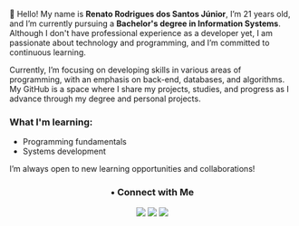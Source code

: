 

👋 Hello! My name is **Renato Rodrigues dos Santos Júnior**, I’m 21 years old, and I’m currently pursuing a **Bachelor's degree in Information Systems**. Although I don't have professional experience as a developer yet, I am passionate about technology and programming, and I’m committed to continuous learning.

Currently, I’m focusing on developing skills in various areas of programming, with an emphasis on back-end, databases, and algorithms. My GitHub is a space where I share my projects, studies, and progress as I advance through my degree and personal projects.

### What I'm learning:

- Programming fundamentals
- Systems development

I’m always open to new learning opportunities and collaborations!

<h3 align="center">• Connect with Me</h3>
<div align="center">
  <a href="https://www.instagram.com/_renato.6/" target="_blank"><img src="https://img.shields.io/badge/-Instagram-%23E4405F?style=for-the-badge&logo=instagram&logoColor=white" target="_blank"></a>
  <a href="https://www.linkedin.com/in/guilherme-coelho-vieira-601711220/" target="_blank"><img src="https://img.shields.io/badge/-LinkedIn-%230077B5?style=for-the-badge&logo=linkedin&logoColor=white" target="_blank"></a> 
  <a href="mailto:renatophpp@gmail.com"><img src="https://img.shields.io/badge/-Gmail-%23333?style=for-the-badge&logo=gmail&logoColor=red" target="_blank"></a>
</div>
